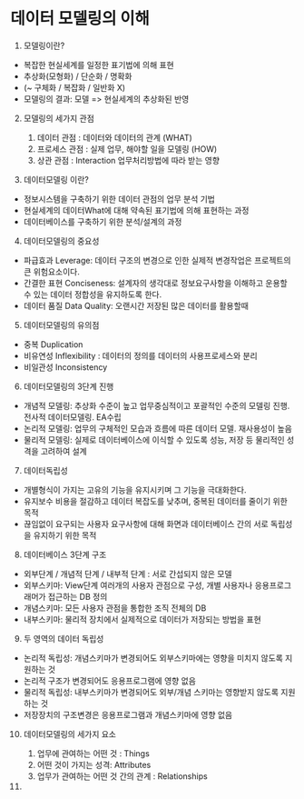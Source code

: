# 데이터 모델링의 이해

1. 모델링이란?
- 복잡한 현실세계를 일정한 표기법에 의해 표현
- 추상화(모형화) / 단순화 / 명확화
- (~ 구체화 / 복잡화 / 일반화 X)
- 모델링의 결과: 모델 => 현실세계의 추상화된 반영

2. 모델링의 세가지 관점
   1) 데이터 관점 : 데이터와 데이터의 관계 (WHAT)
   2) 프로세스 관점 : 실제 업무, 해야할 일을 모델링 (HOW)
   3) 상관 관점 : Interaction 업무처리방법에 따라 받는 영향

3. 데이터모델링 이란?
- 정보시스템을 구축하기 위한 데이터 관점의 업무 분석 기법
- 현실세계의 데이터What에 대해 약속된 표기법에 의해 표현하는 과정
- 데이터베이스를 구축하기 위한 분석/설계의 과정

4. 데이터모델링의 중요성
- 파급효과 Leverage: 데이터 구조의 변경으로 인한 실제적 변경작업은 프로젝트의 큰 위험요소이다.
- 간결한 표현 Conciseness: 설계자의 생각대로 정보요구사항을 이해하고 운용할 수 있는 데이터 정합성을 유지하도록 한다.
- 데이터 품질 Data Quality: 오랜시간 저장된 많은 데이터를 활용할때

5. 데이터모델링의 유의점
- 중복 Duplication
- 비유연성 Inflexibility : 데이터의 정의를 데이터의 사용프로세스와 분리
- 비일관성 Inconsistency

6. 데이터모델링의 3단계 진행
- 개념적 모델링: 추상화 수준이 높고 업무중심적이고 포괄적인 수준의 모델링 진행. 전사적 데이터모델링. EA수립
- 논리적 모델링: 업무의 구체적인 모습과 흐름에 따른 데이터 모델. 재사용성이 높음
- 물리적 모델링: 실제로 데이터베이스에 이식할 수 있도록 성능, 저장 등 물리적인 성격을 고려하여 설계

7. 데이터독립성
- 개별형식이 가지는 고유의 기능을 유지시키며 그 기능을 극대화한다.
- 유지보수 비용을 절감하고 데이터 복잡도를 낮추며, 중복된 데이터를 줄이기 위한 목적
- 끊임없이 요구되는 사용자 요구사항에 대해 화면과 데이터베이스 간의 서로 독립성을 유지하기 위한 목적

8. 데이터베이스 3단계 구조
- 외부단계 / 개념적 단계 / 내부적 단계 : 서로 간섭되지 않은 모델
- 외부스키마: View단계 여러개의 사용자 관점으로 구성, 개별 사용자나 응용프로그래머가 접근하는 DB 정의
- 개념스키마: 모든 사용자 관점을 통합한 조직 전체의 DB
- 내부스키마: 물리적 장치에서 실제적으로 데이터가 저장되는 방법을 표현

9. 두 영역의 데이터 독립성
- 논리적 독립성: 개념스키마가 변경되어도 외부스키마에는 영향을 미치지 않도록 지원하는 것
- 논리적 구조가 변경되어도 응용프로그램에 영향 없음
- 물리적 독립성: 내부스키마가 변경되어도 외부/개념 스키마는 영향받지 않도록 지원하는 것
- 저장장치의 구조변경은 응용프로그램과 개념스키마에 영향 없음

10. 데이터모델링의 세가지 요소
    1) 업무에 관여하는 어떤 것 : Things
    2) 어떤 것이 가지는 성격: Attributes
    3) 업무가 관여하는 어떤 것 간의 관계 : Relationships

11. 